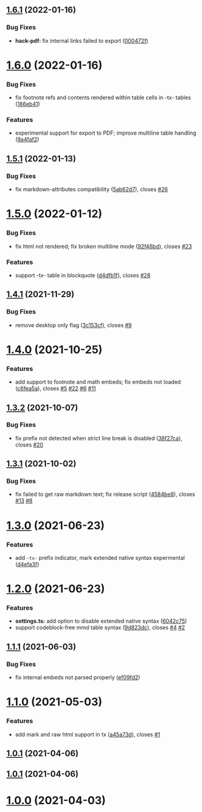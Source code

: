 ## [1.6.1](https://github.com/aidenlx/table-extended/compare/1.6.0...1.6.1) (2022-01-16)


### Bug Fixes

* **hack-pdf:** fix internal links failed to export ([000472f](https://github.com/aidenlx/table-extended/commit/000472fd9e5dbe73fed6262add7f51137eed5404))

# [1.6.0](https://github.com/aidenlx/table-extended/compare/1.5.1...1.6.0) (2022-01-16)


### Bug Fixes

* fix footnote refs and contents rendered within table cells in -tx- tables ([186eb41](https://github.com/aidenlx/table-extended/commit/186eb41119708166964bf9e1a66a75bb943882c1))


### Features

* experimental support for export to PDF; improve multiline table handling ([9a4faf2](https://github.com/aidenlx/table-extended/commit/9a4faf227614f5c7fe04472000896bd5d514b91f))

## [1.5.1](https://github.com/aidenlx/table-extended/compare/1.5.0...1.5.1) (2022-01-13)


### Bug Fixes

* fix markdown-attributes compatibility ([5ab62d7](https://github.com/aidenlx/table-extended/commit/5ab62d7bbf3d224462cb960e96e7df482dd26c9c)), closes [#26](https://github.com/aidenlx/table-extended/issues/26)

# [1.5.0](https://github.com/aidenlx/table-extended/compare/1.4.1...1.5.0) (2022-01-12)


### Bug Fixes

* fix html not rendered; fix broken multiline mode ([92f46bd](https://github.com/aidenlx/table-extended/commit/92f46bd394fccf6ec3768d77232b345689498c48)), closes [#23](https://github.com/aidenlx/table-extended/issues/23)


### Features

* support -tx- table in blockquote ([d4dfb1f](https://github.com/aidenlx/table-extended/commit/d4dfb1f452530b195f71465ec8a8f3986bbd5bdb)), closes [#28](https://github.com/aidenlx/table-extended/issues/28)

## [1.4.1](https://github.com/aidenlx/table-extended/compare/1.4.0...1.4.1) (2021-11-29)


### Bug Fixes

* remove desktop only flag ([3c153cf](https://github.com/aidenlx/table-extended/commit/3c153cfa1258d1c651b44049bd8416ab2086fe7b)), closes [#9](https://github.com/aidenlx/table-extended/issues/9)

# [1.4.0](https://github.com/aidenlx/table-extended/compare/1.3.2...1.4.0) (2021-10-25)


### Features

* add support to footnote and math embeds; fix embeds not loaded ([c6fea5a](https://github.com/aidenlx/table-extended/commit/c6fea5a94c1c743ef95e38e0d4f79ede4352a401)), closes [#5](https://github.com/aidenlx/table-extended/issues/5) [#22](https://github.com/aidenlx/table-extended/issues/22) [#6](https://github.com/aidenlx/table-extended/issues/6) [#11](https://github.com/aidenlx/table-extended/issues/11)

## [1.3.2](https://github.com/aidenlx/table-extended/compare/1.3.1...1.3.2) (2021-10-07)


### Bug Fixes

* fix prefix not detected when strict line break is disabled ([38f27ca](https://github.com/aidenlx/table-extended/commit/38f27ca8ebc2fb44cc671b09fd7217848f8cff91)), closes [#20](https://github.com/aidenlx/table-extended/issues/20)

## [1.3.1](https://github.com/aidenlx/table-extended/compare/1.3.0...1.3.1) (2021-10-02)


### Bug Fixes

* fix failed to get raw markdown text; fix release script ([4584be8](https://github.com/aidenlx/table-extended/commit/4584be839430fd80d5e7664c91cb914bf725d71e)), closes [#13](https://github.com/aidenlx/table-extended/issues/13) [#8](https://github.com/aidenlx/table-extended/issues/8)

# [1.3.0](https://github.com/alx-plugins/table-extended/compare/1.2.0...1.3.0) (2021-06-23)


### Features

* add `-tx-` prefix indicator, mark extended native syntax expermental ([d4efa3f](https://github.com/alx-plugins/table-extended/commit/d4efa3f3fe5397c6a33ee09a0bb1c9f28f34f344))

# [1.2.0](https://github.com/alx-plugins/table-extended/compare/1.1.1...1.2.0) (2021-06-23)


### Features

* **settings.ts:** add option to disable extended native syntax ([6042c75](https://github.com/alx-plugins/table-extended/commit/6042c75332d75c68b5cb901f84f4a49e14ad3cbf))
* support codeblock-free mmd table syntax ([9d823dc](https://github.com/alx-plugins/table-extended/commit/9d823dc6361f8d3efa06a6a2d699dc179c815af1)), closes [#4](https://github.com/alx-plugins/table-extended/issues/4) [#2](https://github.com/alx-plugins/table-extended/issues/2)

## [1.1.1](https://github.com/alx-plugins/table-extended/compare/1.1.0...1.1.1) (2021-06-03)


### Bug Fixes

* fix internal embeds not parsed properly ([ef09fd2](https://github.com/alx-plugins/table-extended/commit/ef09fd281cbdc22beb864e1ab7b7a27d65a78830))

# [1.1.0](https://github.com/alx-plugins/table-extended/compare/1.0.1...1.1.0) (2021-05-03)


### Features

* add mark and raw html support in tx ([a45a73d](https://github.com/alx-plugins/table-extended/commit/a45a73d0f13c5c2e31d5dc605fce4473036f05da)), closes [#1](https://github.com/alx-plugins/table-extended/issues/1)



## [1.0.1](https://github.com/alx-plugins/table-extended/compare/1.0.1...1.1.0) (2021-04-06)



## [1.0.1](https://github.com/alx-plugins/table-extended/compare/1.0.1...1.1.0) (2021-04-06)



# [1.0.0](https://github.com/alx-plugins/table-extended/compare/1.0.1...1.1.0) (2021-04-03)

